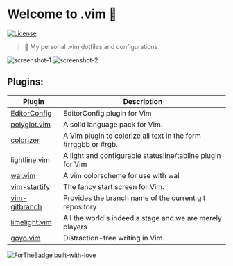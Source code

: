 # Welcome to .vim 👋 
[![License](https://img.shields.io/github/license/fnogcps/.vim?color=green&style=for-the-badge)](https://github.com/fnogcps/.vim/blob/master/UNLICENSE)

> :pizza: My personal .vim dotfiles and configurations

![screenshot-1](https://i.imgur.com/LQm0p0l.png)
![screenshot-2](https://i.imgur.com/fk2Cx86.png)


## Plugins:

Plugin | Description
------------ | -------------
[EditorConfig](https://github.com/editorconfig/editorconfig-vim) | EditorConfig plugin for Vim
[polyglot.vim](https://github.com/sheerun/vim-polyglot) | A solid language pack for Vim.
[colorizer](https://github.com/lilydjwg/colorizer) | A Vim plugin to colorize all text in the form #rrggbb or #rgb.
[lightline.vim](https://github.com/itchyny/lightline.vim) | A light and configurable statusline/tabline plugin for Vim
[wal.vim](https://github.com/fnogcps/wal.vim) | A vim colorscheme for use with wal
[vim-startify](https://github.com/mhinz/vim-startify) | The fancy start screen for Vim.
[vim-gitbranch](https://github.com/itchyny/vim-gitbranch) | Provides the branch name of the current git repository
[limelight.vim](https://github.com/junegunn/limelight.vim) | All the world's indeed a stage and we are merely players
[goyo.vim](https://github.com/junegunn/goyo.vim) | Distraction-free writing in Vim.

[![ForTheBadge built-with-love](http://forthebadge.com/images/badges/built-with-love.svg)](https://github.com/fnogcps)
